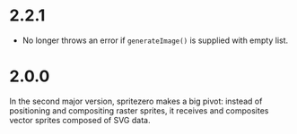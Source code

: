 # 2.2.1

- No longer throws an error if `generateImage()` is supplied with empty list.

# 2.0.0

In the second major version, spritezero makes a big pivot: instead of
positioning and compositing raster sprites, it receives and composites vector
sprites composed of SVG data.
